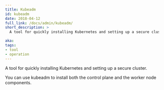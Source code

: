 ```yaml
---
title: Kubeadm
id: kubeadm
date: 2018-04-12
full_link: /docs/admin/kubeadm/
short_description: >
  A tool for quickly installing Kubernetes and setting up a secure cluster.

aka: 
tags:
- tool
- operation
---
```

 A tool for quickly installing Kubernetes and setting up a secure cluster.

<!--more--> 

You can use kubeadm to install both the control plane and the worker node components.


